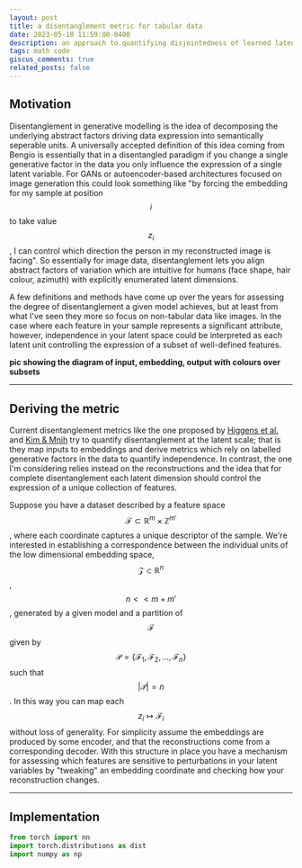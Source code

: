 ```yaml
---
layout: post
title: a disentanglement metric for tabular data 
date: 2023-05-10 11:59:00-0400
description: an approach to quantifying disjointedness of learned latent representations 
tags: math code
giscus_comments: true
related_posts: false
---
```


## Motivation 
Disentanglement in generative modelling is the idea of decomposing the underlying abstract factors driving data expression into semantically seperable units. A universally accepted definition of this idea coming from Bengio is essentially that in a disentangled paradigm if you change a single generative factor in the data you only influence the expression of a single latent variable.  For GANs or autoencoder-based architectures focused on image generation this could look something like "by forcing the embedding for my sample at position $$i$$ to take value $$z_{i}$$, I can control which direction the person in my reconstructed image is facing". So essentially for image data, disentanglement lets you align abstract factors of variation which are intuitive for humans (face shape, hair colour, azimuth) with explicitly enumerated latent dimensions. 

A few definitions and methods have come up over the years for assessing the degree of disentanglement a given model achieves, but at least from what I've seen they more so focus on non-tabular data like images. In the case where each feature in your sample represents a significant attribute, however, independence in your latent space could be interpreted as each latent unit controlling the expression of a subset of well-defined features. 

**pic showing the diagram of input, embedding, output with colours over subsets** 

***

## Deriving the metric 
Current disentanglement metrics like the one proposed by [Higgens et al.](https://openreview.net/forum?id=Sy2fzU9gl) and [Kim & Mnih](https://arxiv.org/abs/1802.05983) try to quantify disentanglement at the latent scale; that is they map inputs to embeddings and derive metrics which rely on labelled generative factors in the data to quantify independence. In contrast, the one I'm considering relies instead on the reconstructions and the idea that for complete disentanglement each latent dimension should control the expression of a unique collection of features. 

Suppose you have a dataset described by a feature space 
$$\boldsymbol{\mathcal{F}}\subset \mathbb{R}^{m}\times \mathbb{Z}^{m'}$$, 
where each coordinate captures a unique descriptor of the sample.  We're interested in establishing a correspondence between the individual units of the low dimensional embedding space, 
$$\mathcal{Z} \subset \mathbb{R}^{n}$$, $$n<<m+m'$$,
generated by a given model and a partition of $$\boldsymbol{\mathcal{F}}$$ given by 
$$\mathcal{P} = \{\mathcal{F}_{1}, \mathcal{F}_{2}, ..., \mathcal{F}_{n}\}$$ 
such that $$|\mathcal{P}| = n$$.  In this way you can map each $$z_{i}\mapsto \mathcal{F}_{i}$$ without loss of generality. For simplicity assume the embeddings are produced by some encoder, and that the reconstructions come from a corresponding decoder. With this structure in place you have a mechanism for assessing which features are sensitive to perturbations in your latent variables by "tweaking" an embedding coordinate and checking how your reconstruction changes. 


*** 

## Implementation 

```python
from torch import nn 
import torch.distributions as dist 
import numpy as np 
```